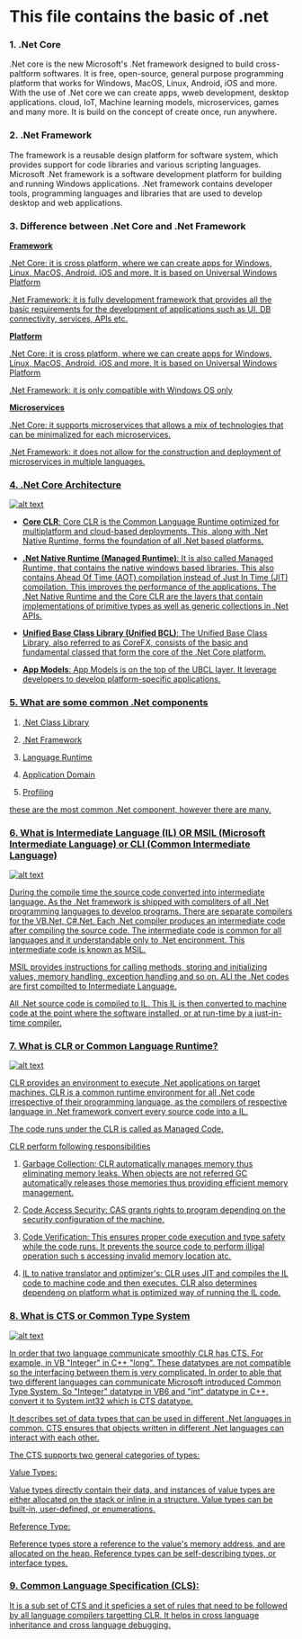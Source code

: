 # This file contains the basic of .net

### 1. .Net Core

.Net core is the new Microsoft's .Net framework designed to build cross-paltform softwares. It is free, open-source, general purpose programming platform that works for Windows, MacOS, Linux, Android, iOS and more. With the use of .Net core we can create apps, wweb development, desktop applications. cloud, IoT, Machine learning models, microservices, games and many more. It is build on the concept of create once, run anywhere.

### 2. .Net Framework

The framework is a reusable design platform for software system, which provides support for code libraries and various scripting languages. Microsoft .Net framework is a software development platform for building and running Windows applications. .Net framework contains developer tools, programming languages and libraries that are used to develop desktop and web applications.

### 3. Difference between .Net Core and .Net Framework

<b><u>Framework<u></b>

.Net Core: it is cross platform, where we can create apps for Windows, Linux, MacOS, Android. iOS and more. It is based on Universal Windows Platform

.Net Framework: it is fully development framework that provides all the basic requirements for the development of applications such as UI, DB connectivity, services, APIs etc.

<b><u>Platform<u></b>

.Net Core: it is cross platform, where we can create apps for Windows, Linux, MacOS, Android. iOS and more. It is based on Universal Windows Platform

.Net Framework: it is only compatible with Windows OS only

<b><u>Microservices<u></b>

.Net Core: it supports microservices that allows a mix of technologies that can be minimalized for each microservices.

.Net Framework: it does not allow for the construction and deployment of microservices in multiple languages.

### 4. .Net Core Architecture

![alt text](dotnet_core_arch.png ".net core architecutre")

- <b>Core CLR</b>: Core CLR is the Common Language Runtime optimized for multiplatform and cloud-based deployments. This, along with .Net Native Runtime, forms the foundation of all .Net based platforms.

- <b>.Net Native Runtime (Managed Runtime)</b>: It is also called Managed Runtime, that contains the native windows based libraries. This also contains Ahead Of Time (AOT) compilation instead of Just In Time (JIT) compilation. This improves the performance of the applications. The .Net Native Runtime and the Core CLR are the layers that contain implementations of primitive types as well as generic collections in .Net APIs.

- <b>Unified Base Class Library (Unified BCL)</b>: The Unified Base Class Library, also referred to as CoreFX, consists of the basic and fundamental classed that form the core of the .Net Core platform.

- <b>App Models</b>: App Models is on the top of the UBCL layer. It leverage developers to develop platform-specific applications.

### 5. What are some common .Net components

1. .Net Class Library

2. .Net Framework

3. Language Runtime

4. Application Domain

5. Profiling

these are the most common .Net component, however there are many.

### 6. What is Intermediate Language (IL) OR MSIL (Microsoft Intermediate Language) or CLI (Common Intermediate Language)

![alt text](msil.png "msil")

During the compile time the source code converted into intermediate language. As the .Net framework is shipped with compliters of all .Net programming languages to develop programs. There are separate compilers for the VB.Net, C#.Net. Each .Net compiler produces an intermediate code after compiling the source code. The intermediate code is common for all languages and it understandable only to .Net encironment. This intermediate code is known as MSIL.

MSIL provides instructions for calling methods, storing and initializing values, memory handling, exception handling and so on. ALl the .Net codes are first compilted to Intermediate Language.

All .Net source code is compiled to IL. This IL is then converted to machine code at the point where the software installed, or at run-time by a just-in-time compiler.

### 7. What is CLR or Common Language Runtime?

![alt text](clr.jpg "CLR")

CLR provides an environment to execute .Net applications on target machines. CLR is a common runtime environment for all .Net code irrespective of their programming language, as the compilers of respective language in .Net framework convert every source code into a IL.

The code runs under the CLR is called as Managed Code.

CLR perform following responsibilities

1. Garbage Collection: CLR automatically manages memory thus eliminating memory leaks. When objects are not referred GC automatically releases those memories thus providing efficient memory management.

2. Code Access Security: CAS grants rights to program depending on the security configuration of the machine.

3. Code Verification: This ensures proper code execution and type safety while the code runs. It prevents the source code to perform illigal operation such s accessing invalid memory location atc.

4. IL to native translator and optimizer's: CLR uses JIT and compiles the IL code to machine code and then executes. CLR also determines dependeng on platform what is optimized way of running the IL code.

### 8. What is CTS or Common Type System

![alt text](cts.png "cts")

In order that two language communicate smoothly CLR has CTS. For example, in VB "Integer" in C++ "long". These datatypes are not compatible so the interfacing between them is very complicated. In order to able that two different languages can communicate Microsoft introduced Common Type System. So "Integer" datatype in VB6 and "int" datatype in C++, convert it to System.int32 which is CTS datatype.

It describes set of data types that can be used in different .Net languages in common. CTS ensures that objects written in different .Net languages can interact with each other.

The CTS supports two general categories of types:

Value Types:

Value types directly contain their data, and instances of value types are either allocated on the stack or inline in a structure. Value types can be built-in, user-defined, or enumerations.

Reference Type:

Reference types store a reference to the value's memory address, and are allocated on the heap. Reference types can be self-describing types, or interface types.

### 9. Common Language Specification (CLS):

It is a sub set of CTS and it speficies a set of rules that need to be followed by all language compilers targetting CLR. It helps in cross language inheritance and cross language debugging.
